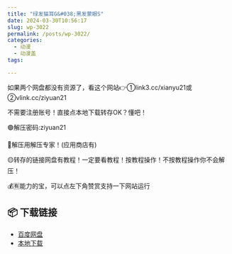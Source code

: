 ```yaml
---
title: "绿发猫耳G&#038;黑发蒙眼S"
date: 2024-03-30T10:56:17
slug: wp-3022
permalink: /posts/wp-3022/
categories:
  - 动漫
  - 动漫盖
tags:

---
```


如果两个网盘都没有资源了，看这个网站👉①link3.cc/xianyu21或②vlink.cc/ziyuan21

不需要注册账号！直接点本地下载转存OK？懂吧！

🟢解压密码:ziyuan21

🔵解压用解压专家！(应用商店有)

🟡转存的链接网盘有教程！一定要看教程！按教程操作！不按教程操作你不会解压！

💰🈶能力的宝，可以点左下角赞赏支持一下网站运行

## 📦 下载链接
- [百度网盘](https://blziyuan21.com/pay-download/3022?key=39875d1a2a&down_id=0)
- [本地下载](https://blziyuan21.com/pay-download/3022?key=39875d1a2a&down_id=1)


